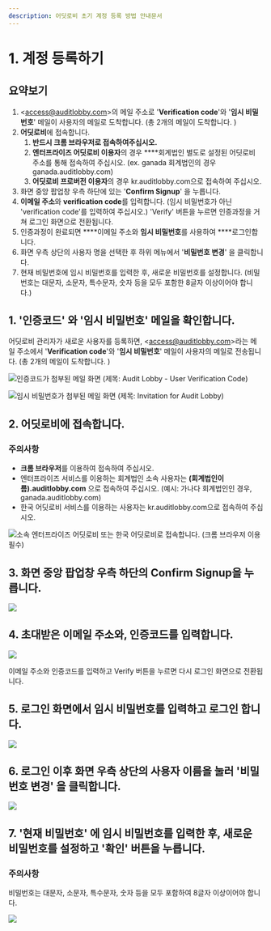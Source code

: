 ```yaml
---
description: 어딧로비 초기 계정 등록 방법 안내문서
---
```


# 1. 계정 등록하기

## 요약보기   

1. &lt;access@auditlobby.com&gt;의 메일 주소로 '**Verification code**'와 '**임시 비밀번호**' 메일이 사용자의 메일로 도착합니다.  \(총 2개의 메일이 도착합니다. \) 
2. **어딧로비**에 접속합니다. 
   1. **반드시 크롬 브라우저로 접속하여주십시오.** 
   2. **엔터프라이즈 어딧로비 이용자**의 경우 ****회계법인 별도로 설정된 어딧로비 주소를 통해 접속하여 주십시오. \(ex. ganada 회계법인의 경우 ganada.auditlobby.com\)  
   3. **어딧로비 프로버전 이용자**의 경우 kr.auditlobby.com으로 접속하여 주십시오.  
3. 화면 중앙 팝업창 우측 하단에 있는 '**Confirm Signup**' 을 누릅니다.
4. **이메일 주소**와 **verification code**를 입력합니다. \(임시 비밀번호가 아닌 'verification code'를 입력하여 주십시오.\)  'Verify' 버튼을 누르면 인증과정을 거쳐 로그인 화면으로 전환됩니다. 
5. 인증과정이 완료되면 ****이메일 주소와 **임시 비밀번호**를 사용하여 ****로그인합니다.
6. 화면 우측 상단의 사용자 명을 선택한 후 하위 메뉴에서 '**비밀번호 변경**' 을 클릭합니다.
7. 현재 비밀번호에 임시 비밀번호를 입력한 후, 새로운 비밀번호를 설정합니다. \(비밀번호는 대문자, 소문자, 특수문자, 숫자 등을 모두 포함한 8글자 이상이어야 합니다.\)

## 1. '인증코드' 와 '임시 비밀번호' 메일을 확인합니다.  

어딧로비 관리자가 새로운 사용자를 등록하면, &lt;access@auditlobby.com&gt;라는 메일 주소에서 '**Verification code**'와 '**임시 비밀번호**' 메일이 사용자의 메일로 전송됩니다. \(총 2개의 메일이 도착합니다. \) 

![&#xC778;&#xC99D;&#xCF54;&#xB4DC;&#xAC00; &#xCCA8;&#xBD80;&#xB41C; &#xBA54;&#xC77C; &#xD654;&#xBA74; \(&#xC81C;&#xBAA9;: Audit Lobby - User Verification Code\)](../../../.gitbook/assets/1%20%282%29.jpg)

![&#xC784;&#xC2DC; &#xBE44;&#xBC00;&#xBC88;&#xD638;&#xAC00; &#xCCA8;&#xBD80;&#xB41C; &#xBA54;&#xC77C; &#xD654;&#xBA74; \(&#xC81C;&#xBAA9;: Invitation for Audit Lobby\) ](../../../.gitbook/assets/1-1.jpg)



## 2. 어딧로비에 접속합니다. 

### 주의사항  

* **크롬 브라우저**를 이용하여 접속하여 주십시오. 
* 엔터프라이즈 서비스를 이용하는 회계법인 소속 사용자는 **\(회계법인이름\).auditlobby.com** 으로 접속하여 주십시오. \(예시: 가나다 회계법인인 경우, ganada.auditlobby.com\)
* 한국 어딧로비 서비스를 이용하는 사용자는 kr.auditlobby.com으로 접속하여 주십시오. 

![&#xC18C;&#xC18D; &#xC5D4;&#xD130;&#xD504;&#xB77C;&#xC774;&#xC988; &#xC5B4;&#xB527;&#xB85C;&#xBE44; &#xB610;&#xB294; &#xD55C;&#xAD6D; &#xC5B4;&#xB527;&#xB85C;&#xBE44;&#xB85C; &#xC811;&#xC18D;&#xD569;&#xB2C8;&#xB2E4;. \(&#xD06C;&#xB86C; &#xBE0C;&#xB77C;&#xC6B0;&#xC800; &#xC774;&#xC6A9; &#xD544;&#xC218;\)  ](../../../.gitbook/assets/screen-shot-2019-04-13-at-9.55.46-am.jpg)

## 3. 화면 중앙 팝업창 우측 하단의 Confirm Signup을 누릅니다.   

![](../../../.gitbook/assets/artboard%20%281%29.jpg)

## 4. 초대받은 이메일 주소와, 인증코드를 입력합니다. 

![](../../../.gitbook/assets/authentication_3_input_information.jpg)

이메일 주소와 인증코드를 입력하고 Verify 버튼을 누르면 다시 로그인 화면으로 전환됩니다.  

## 5. 로그인 화면에서 임시 비밀번호를 입력하고 로그인 합니다. 

![](../../../.gitbook/assets/screen-shot-2019-04-13-at-10.00.39-am.jpg)

## 6. 로그인 이후 화면 우측 상단의 사용자 이름을 눌러 '비밀번호 변경' 을 클릭합니다.  

![](../../../.gitbook/assets/artboard-2.jpg)

## 7. '현재 비밀번호' 에 임시 비밀번호를 입력한 후, 새로운 비밀번호를 설정하고 '확인' 버튼을 누릅니다.  

### 주의사항

비밀번호는 대문자, 소문자, 특수문자, 숫자 등을 모두 포함하여 8글자 이상이어야 합니다. 

![](../../../.gitbook/assets/screen-shot-2019-04-13-at-10.00.04-am.jpg)

